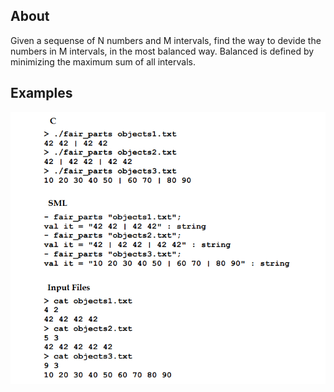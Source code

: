 ## About
Given a sequense of N numbers and M intervals, find the way to devide the numbers in M intervals, in the most balanced way. Balanced is 
defined by minimizing the maximum sum of all intervals.

## Examples
![fair_parts.png](fair_parts.png)
